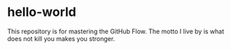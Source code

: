 # hello-world
This repository is for mastering the GitHub Flow.
The motto I live by is what does not kill you makes you stronger.
